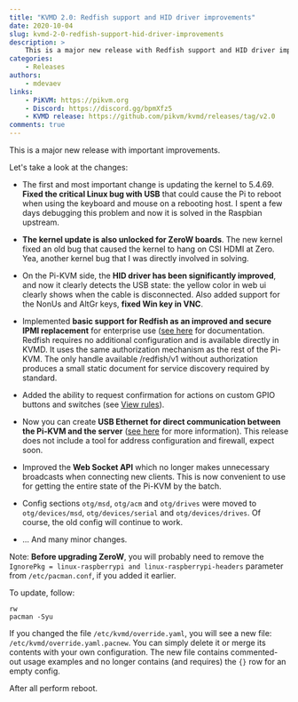 ```yaml
---
title: "KVMD 2.0: Redfish support and HID driver improvements"
date: 2020-10-04
slug: kvmd-2-0-redfish-support-hid-driver-improvements
description: >
    This is a major new release with Redfish support and HID driver improvements
categories:
    - Releases
authors:
    - mdevaev
links:
    - PiKVM: https://pikvm.org
    - Discord: https://discord.gg/bpmXfz5
    - KVMD release: https://github.com/pikvm/kvmd/releases/tag/v2.0
comments: true
---
```


This is a major new release with important improvements.

<!-- more -->

Let's take a look at the changes:

- The first and most important change is updating the kernel to 5.4.69. **Fixed the critical Linux bug with USB** that could cause the Pi to reboot when using the keyboard and mouse on a rebooting host. I spent a few days debugging this problem and now it is solved in the Raspbian upstream.

- **The kernel update is also unlocked for ZeroW boards**. The new kernel fixed an old bug that caused the kernel to hang on CSI HDMI at Zero. Yea, another kernel bug that I was directly involved in solving.

- On the Pi-KVM side, the **HID driver has been significantly improved**, and now it clearly detects the USB state: the yellow color in web ui clearly shows when the cable is disconnected. Also added support for the NonUs and AltGr keys, **fixed Win key in VNC**.

- Implemented **basic support for Redfish as an improved and secure IPMI replacement** for enterprise use ([see here](https://docs.pikvm.org/ipmi/) for documentation. Redfish requires no additional configuration and is available directly in KVMD. It uses the same authorization mechanism as the rest of the Pi-KVM. The only handle available /redfish/v1 without authorization produces a small static document for service discovery required by standard.

- Added the ability to request confirmation for actions on custom GPIO buttons and switches (see [View rules](https://docs.pikvm.org/gpio/)).

- Now you can create **USB Ethernet for direct communication between the Pi-KVM and the server** ([see here](https://docs.pikvm.org/usb_ethernet/) for more information). This release does not include a tool for address configuration and firewall, expect soon.

- Improved the **Web Socket API** which no longer makes unnecessary broadcasts when connecting new clients. This is now convenient to use for getting the entire state of the Pi-KVM by the batch.

- Config sections `otg/msd`, `otg/acm` and `otg/drives` were moved to `otg/devices/msd`, `otg/devices/serial` and `otg/devices/drives`. Of course, the old config will continue to work.

- ... And many minor changes.

Note: **Before upgrading ZeroW**, you will probably need to remove the `IgnorePkg = linux-raspberrypi and linux-raspberrypi-headers` parameter from `/etc/pacman.conf`, if you added it earlier.

To update, follow:

```console
rw
pacman -Syu
```

If you changed the file `/etc/kvmd/override.yaml`, you will see a new file: `/etc/kvmd/override.yaml.pacnew`. You can simply delete it or merge its contents with your own configuration. The new file contains commented-out usage examples and no longer contains (and requires) the `{}` row for an empty config.

After all perform reboot. 